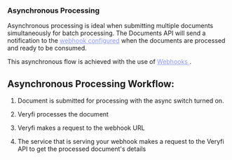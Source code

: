 <h3 className="h3-title" id="asynchronous-new-api-docs">Asynchronous Processing</h3>

<p className="p-text">Asynchronous processing is ideal when submitting multiple documents simultaneously for 
batch processing. The Documents API will send a notification to the <a href="/api/settings/keys/" style="color: #8B99EE">webhook configured</a> when the 
documents are processed and ready to be consumed.</p>

<p className="p-text">This asynchronous flow is achieved with the use of <a href="#set-webhooks-new-api-docs" style="color: #8B99EE"> Webhooks </a>.</p>

<h2 className="p-text"> Asynchronous Processing Workflow: </h2>

1. <p className="p-text"> Document is submitted for processing with the async switch turned on.</p>
2. <p className="p-text">Veryfi processes the document</p>
3. <p className="p-text">Veryfi makes a request to the webhook URL</p>
4. <p className="p-text">The service that is serving your webhook makes a request to the Veryfi API to get the processed document's details</p>
